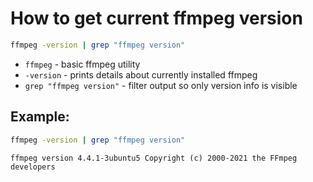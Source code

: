 # How to get current ffmpeg version

```bash
ffmpeg -version | grep "ffmpeg version"
```

- `ffmpeg` - basic ffmpeg utility
- `-version` - prints details about currently installed ffmpeg
- `grep "ffmpeg version"` - filter output so only version info is visible

## Example: 
```bash
ffmpeg -version | grep "ffmpeg version"
```
```
ffmpeg version 4.4.1-3ubuntu5 Copyright (c) 2000-2021 the FFmpeg developers
```

